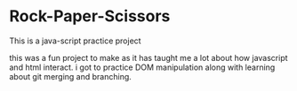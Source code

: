 # Rock-Paper-Scissors
This is a java-script practice project

this was a fun project to make as it has taught me a lot about how javascript and html interact.
i got to practice DOM manipulation along with learning about git merging and branching.